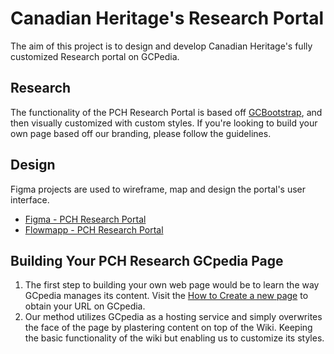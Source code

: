 # Canadian Heritage's Research Portal
The aim of this project is to design and develop Canadian Heritage's fully customized Research portal on GCPedia. 

## Research
The functionality of the PCH Research Portal is based off [GCBootstrap](http://www.gcpedia.gc.ca/wiki/GCbootstrap/start-eng), and then visually customized with custom styles. If you're looking to build your own page based off our branding, please follow the guidelines.

## Design
Figma projects are used to wireframe, map and design the portal's user interface.
* [Figma - PCH Research Portal](https://www.figma.com/file/Ze37qIheG22tcuh4hAjSYXpS/PCH-GCpedia?node-id=0%3A1)
* [Flowmapp - PCH Research Portal](https://app.flowmapp.com/share/652e42c53627952a8ce146dd0cc8ac92/sitemap/)

## Building Your PCH Research GCpedia Page
1. The first step to building your own web page would be to learn the way GCpedia manages its content. Visit the [How to Create a new page](http://www.gcpedia.gc.ca/wiki/Help:Create_a_new_page) to obtain your URL on GCpedia.
2. Our method utilizes GCpedia as a hosting service and simply overwrites the face of the page by plastering content on top of the Wiki. Keeping the basic functionality of the wiki but enabling us to customize its styles.

